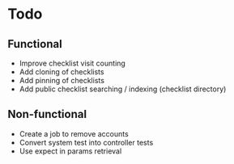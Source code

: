 # Todo

## Functional
- Improve checklist visit counting
- Add cloning of checklists
- Add pinning of checklists
- Add public checklist searching / indexing (checklist directory)

## Non-functional
- Create a job to remove accounts
- Convert system test into controller tests
- Use expect in params retrieval

